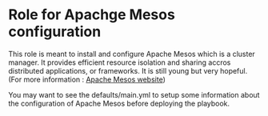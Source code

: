 # Role for Apachge Mesos configuration

This role is meant to install and configure Apache Mesos which is a
cluster manager. It provides efficient resource isolation and sharing
accros distributed applications, or frameworks. It is still young but
very hopeful. (For more information : [Apache Mesos website](http://mesos.apache.org/))

You may want to see the defaults/main.yml to setup some information
about the configuration of Apache Mesos before deploying the playbook.